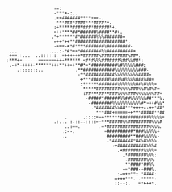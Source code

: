                                                   
                                                                                          
                                                                                          
<div style="font-size: 12px; letter-spacing: unset; line-height: unset; transform: unset;"> 

                                         -=:                                              
                                         -***+-:..                                        
                                         .++#######****+==-.                              
                                          ***###*####***####*=.                           
                                         :+*****###*###*######*+.                         
                                         =++****##*######%####**#+.                       
                                        .*+******#*######%%%#######=                      
                                         =++*++**###################*.                    
                                         -+==-+*#****#######%#########-                   
                        ...            ....:-*#*=+*########%%##########+                  
                       -+==-:...  ..::::-:--=++++++*######%##########%##*.                
                       :***+=------=======+++******-=#*#%%%#######%##%%##*:               
                        .-+*++++++******+++**++=+**#*=*##########%#%%%%%###:              
                           .:::::::..            .**############%%%%%%%%%###-             
                                                  -**###########%%%%%%%%%####=            
                                                   +***#######%###%#%%%%###%##=           
                                                   :******#######%%%%%%%##%#%%%=          
                                                    *****#########%%%%###%%#%#%#=         
                                                    :##***##**###%%%%###%%%%%%%##=        
                                                     -#####*######%%##%%%%%%##***%.       
                                                      -########%%%%%%%%%%%#*=++#%%*       
                                                       .*#######%%##***++++--++*##*       
                                                         ***###+=====++***#####**##       
                                             .      .::::=++******###########%%%%%=       
                                         .:... :-::--::::=+***#####%%#########%%%#        
                                             ..:==.       .=*################%%%%.        
                                            .:--.           =##########*###%%%%%+         
                                            ..               #########**###%%%%%-         
                                                             .*########*##%#%%%%.         
                                                               :+###########%%%#          
                                                                 .+########%%%%=          
                                                                   .*#######%%%:          
                                                                    -#######%%%           
                                                                    **####*##%%           
                                                                   -=*###-+###%.          
                                                                 :-=++**: *####:          
                                                                =+++***. .*****:          
                                                                ::--:.   =*+++*.          
</div>
